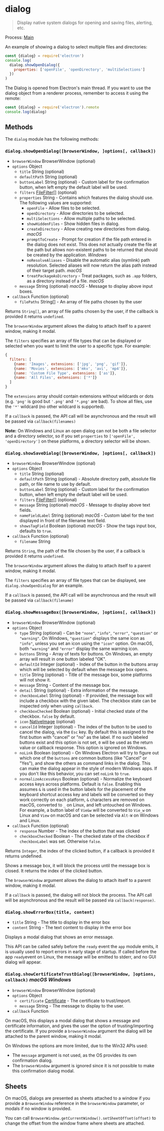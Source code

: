 # dialog

> Display native system dialogs for opening and saving files, alerting, etc.

Process: [Main](../glossary.md#main-process)

An example of showing a dialog to select multiple files and directories:

```javascript
const {dialog} = require('electron')
console.log(
  dialog.showOpenDialog({
    properties: ['openFile', 'openDirectory', 'multiSelections']
  })
)
```

The Dialog is opened from Electron's main thread. If you want to use the dialog
object from a renderer process, remember to access it using the remote:

```javascript
const {dialog} = require('electron').remote
console.log(dialog)
```

## Methods

The `dialog` module has the following methods:

### `dialog.showOpenDialog([browserWindow, ]options[, callback])`

* `browserWindow` BrowserWindow (optional)
* `options` Object
  * `title` String (optional)
  * `defaultPath` String (optional)
  * `buttonLabel` String (optional) - Custom label for the confirmation button,
    when left empty the default label will be used.
  * `filters` [FileFilter[]](structures/file-filter.md) (optional)
  * `properties` String[](optional) - Contains which features the dialog should
    use. The following values are supported:
    * `openFile` - Allow files to be selected.
    * `openDirectory` - Allow directories to be selected.
    * `multiSelections` - Allow multiple paths to be selected.
    * `showHiddenFiles` - Show hidden files in dialog.
    * `createDirectory` - Allow creating new directories from dialog. _macOS_
    * `promptToCreate` - Prompt for creation if the file path entered in the
      dialog does not exist. This does not actually create the file at the path
      but allows non-existent paths to be returned that should be created by the
      application. _Windows_
    * `noResolveAliases` - Disable the automatic alias (symlink) path
      resolution. Selected aliases will now return the alias path instead of
      their target path. _macOS_
    * `treatPackageAsDirectory` - Treat packages, such as `.app` folders, as a
      directory instead of a file. _macOS_
  * `message` String (optional) _macOS_ - Message to display above input boxes.
* `callback` Function (optional)
  * `filePaths` String[] - An array of file paths chosen by the user

Returns `String[]`, an array of file paths chosen by the user, if the callback
is provided it returns `undefined`.

The `browserWindow` argument allows the dialog to attach itself to a parent
window, making it modal.

The `filters` specifies an array of file types that can be displayed or selected
when you want to limit the user to a specific type. For example:

```javascript
{
  filters: [
    {name: 'Images', extensions: ['jpg', 'png', 'gif']},
    {name: 'Movies', extensions: ['mkv', 'avi', 'mp4']},
    {name: 'Custom File Type', extensions: ['as']},
    {name: 'All Files', extensions: ['*']}
  ]
}
```

The `extensions` array should contain extensions without wildcards or dots (e.g.
`'png'` is good but `'.png'` and `'*.png'` are bad). To show all files, use the
`'*'` wildcard (no other wildcard is supported).

If a `callback` is passed, the API call will be asynchronous and the result will
be passed via `callback(filenames)`

**Note:** On Windows and Linux an open dialog can not be both a file selector
and a directory selector, so if you set `properties` to `['openFile',
'openDirectory']` on these platforms, a directory selector will be shown.

### `dialog.showSaveDialog([browserWindow, ]options[, callback])`

* `browserWindow` BrowserWindow (optional)
* `options` Object
  * `title` String (optional)
  * `defaultPath` String (optional) - Absolute directory path, absolute file
    path, or file name to use by default.
  * `buttonLabel` String (optional) - Custom label for the confirmation button,
    when left empty the default label will be used.
  * `filters` [FileFilter[]](structures/file-filter.md) (optional)
  * `message` String (optional) _macOS_ - Message to display above text fields.
  * `nameFieldLabel` String (optional) _macOS_ - Custom label for the text
    displayed in front of the filename text field.
  * `showsTagField` Boolean (optional) _macOS_ - Show the tags input box,
    defaults to `true`.
* `callback` Function (optional)
  * `filename` String

Returns `String`, the path of the file chosen by the user, if a callback is
provided it returns `undefined`.

The `browserWindow` argument allows the dialog to attach itself to a parent
window, making it modal.

The `filters` specifies an array of file types that can be displayed, see
`dialog.showOpenDialog` for an example.

If a `callback` is passed, the API call will be asynchronous and the result will
be passed via `callback(filename)`

### `dialog.showMessageBox([browserWindow, ]options[, callback])`

* `browserWindow` BrowserWindow (optional)
* `options` Object
  * `type` String (optional) - Can be `"none"`, `"info"`, `"error"`,
    `"question"` or `"warning"`. On Windows, `"question"` displays the same icon
    as `"info"`, unless you set an icon using the `"icon"` option. On macOS,
    both `"warning"` and `"error"` display the same warning icon.
  * `buttons` String[](optional) - Array of texts for buttons. On Windows, an
    empty array will result in one button labeled "OK".
  * `defaultId` Integer (optional) - Index of the button in the buttons array
    which will be selected by default when the message box opens.
  * `title` String (optional) - Title of the message box, some platforms will
    not show it.
  * `message` String - Content of the message box.
  * `detail` String (optional) - Extra information of the message.
  * `checkboxLabel` String (optional) - If provided, the message box will
    include a checkbox with the given label. The checkbox state can be inspected
    only when using `callback`.
  * `checkboxChecked` Boolean (optional) - Initial checked state of the
    checkbox. `false` by default.
  * `icon` [NativeImage](native-image.md) (optional)
  * `cancelId` Integer (optional) - The index of the button to be used to cancel
    the dialog, via the `Esc` key. By default this is assigned to the first
    button with "cancel" or "no" as the label. If no such labeled buttons exist
    and this option is not set, `0` will be used as the return value or callback
    response. This option is ignored on Windows.
  * `noLink` Boolean (optional) - On Windows Electron will try to figure out
    which one of the `buttons` are common buttons (like "Cancel" or "Yes"), and
    show the others as command links in the dialog. This can make the dialog
    appear in the style of modern Windows apps. If you don't like this behavior,
    you can set `noLink` to `true`.
  * `normalizeAccessKeys` Boolean (optional) - Normalize the keyboard access
    keys across platforms. Default is `false`. Enabling this assumes `&` is used
    in the button labels for the placement of the keyboard shortcut access key
    and labels will be converted so they work correctly on each platform, `&`
    characters are removed on macOS, converted to `_` on Linux, and left
    untouched on Windows. For example, a button label of `Vie&w` will be
    converted to `Vie_w` on Linux and `View` on macOS and can be selected via
    `Alt-W` on Windows and Linux.
* `callback` Function (optional)
  * `response` Number - The index of the button that was clicked
  * `checkboxChecked` Boolean - The checked state of the checkbox if
    `checkboxLabel` was set. Otherwise `false`.

Returns `Integer`, the index of the clicked button, if a callback is provided it
returns undefined.

Shows a message box, it will block the process until the message box is closed.
It returns the index of the clicked button.

The `browserWindow` argument allows the dialog to attach itself to a parent
window, making it modal.

If a `callback` is passed, the dialog will not block the process. The API call
will be asynchronous and the result will be passed via `callback(response)`.

### `dialog.showErrorBox(title, content)`

* `title` String - The title to display in the error box
* `content` String - The text content to display in the error box

Displays a modal dialog that shows an error message.

This API can be called safely before the `ready` event the `app` module emits,
it is usually used to report errors in early stage of startup. If called before
the app `ready`event on Linux, the message will be emitted to stderr, and no GUI
dialog will appear.

### `dialog.showCertificateTrustDialog([browserWindow, ]options, callback)` _macOS_ _Windows_

* `browserWindow` BrowserWindow (optional)
* `options` Object
  * `certificate` [Certificate](structures/certificate.md) - The certificate to
    trust/import.
  * `message` String - The message to display to the user.
* `callback` Function

On macOS, this displays a modal dialog that shows a message and certificate
information, and gives the user the option of trusting/importing the
certificate. If you provide a `browserWindow` argument the dialog will be
attached to the parent window, making it modal.

On Windows the options are more limited, due to the Win32 APIs used:

* The `message` argument is not used, as the OS provides its own confirmation
  dialog.
* The `browserWindow` argument is ignored since it is not possible to make this
  confirmation dialog modal.

## Sheets

On macOS, dialogs are presented as sheets attached to a window if you provide a
`BrowserWindow` reference in the `browserWindow` parameter, or modals if no
window is provided.

You can call `BrowserWindow.getCurrentWindow().setSheetOffset(offset)` to change
the offset from the window frame where sheets are attached.
